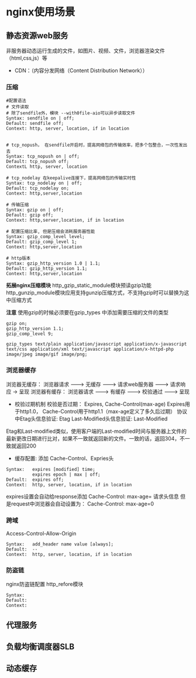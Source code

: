 # nginx使用场景

## 静态资源web服务
非服务器动态运行生成的文件，如图片、视频、文件，浏览器渲染文件（html,css,js）等
- CDN：（内容分发网络（Content Distribution Network））

### 压缩
```
#配置语法
# 文件读取
# 除了sendfile外，模块 --with0file-aio可以异步读取文件
Syntax: sendfile on | off;
Default: sendfile off;
Context: http, server, location, if in location


# tcp_nopush， 在sendfile开启时，提高网络包的传输效率，把多个包整合，一次性发出去
Syntax: tcp_nopush on | off;
Default: tcp_nopush off;
ContextL http, server, location

# tcp_nodelay 在keepalive连接下，提高网络包的传输实时性
Syntax: tcp_nodelay on | off;
Default: tcp_nodelay on;
Context: http,server,location

# 传输压缩
Syntax: gzip on | off;
Default: gzip off;
Context: http,server,location, if in location

# 配置压缩比率, 但是压缩会消耗服务器性能
Syntax: gzip_comp_level level;
Default: gzip_comp_level 1;
Context: http,server,location

# http版本
Syntax: gzip_http_version 1.0 | 1.1;
Default: gzip_http_version 1.1;
Context: http,server,location
```
**拓展nginx压缩模块**
http_gzip_static_module模块预读gzip功能
http_gunzip_module模块应用支持gunzip压缩方式，不支持gzip时可以替换为这中压缩方式

**注意**
使用gzip的时候必须要在gzip_types 中添加需要压缩的文件的类型

```
gzip on;
gzip_http_version 1.1;
gzip_comp_level 9;

gzip_types text/plain application/javascript application/x-javascript text/css application/xml text/javascript application/x-httpd-php image/jpeg image/gif image/png;
```

### 浏览器缓存
浏览器无缓存：
浏览器请求 ---> 无缓存 ---> 请求web服务器 ---> 请求响应 -> 呈现
浏览器有缓存：
浏览器请求 ---> 有缓存 --->  校验通过 ---> 呈现

- 校验过期机制
校验是否过期： Expires, Cache-Control(max-age)  Expires用于http1.0， Cache-Control用于http1.1（max-age定义了多久后过期）
协议中Etag头信息验证: Etag
Last-Modified头信息验证: Last-Modified

Etag和Last-modified类似，使用客户端的Last-modified时间与服务器上文件的最新更改日期进行比对，如果不一致就返回新的文件。一致的话，返回304，不一致就返回200

- 缓存配置: 添加 Cache-Control、Expries头
```
Syntax:   expires [modified] time;
          expires epoch | max | off;
Default:  expires off;
Context:  http, server, location, if in location

```
expires设置会自动给response添加 Cache-Control: max-age= 请求头信息
但是request中浏览器会自动设置为： Cache-Control: max-age=0

### 跨域
Access-Control-Allow-Origin
```
Syntax:   add_header name value [always];
Default:  --
Context:  http, server, location, if in location
```

### 防盗链
nginx防盗链配置 http_refore模块
```
Syntax:
Default:
Context:
```



## 代理服务


## 负载均衡调度器SLB


## 动态缓存
